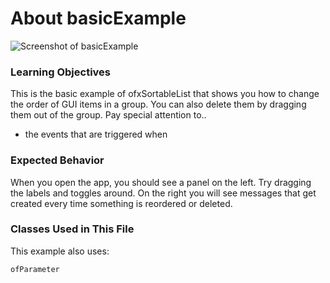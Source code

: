 # About basicExample

![Screenshot of basicExample](basicExample.png)

### Learning Objectives
This is the basic example of ofxSortableList that shows you how to change the order of GUI items in a group. You can also delete them by dragging them out of the group. Pay special attention to..

* the events that are triggered when

### Expected Behavior

When you open the app, you should see a panel on the left. Try dragging the labels and toggles around. On the right you will see messages that get created every time something is reordered or deleted.

### Classes Used in This File

This example also uses:

	ofParameter
